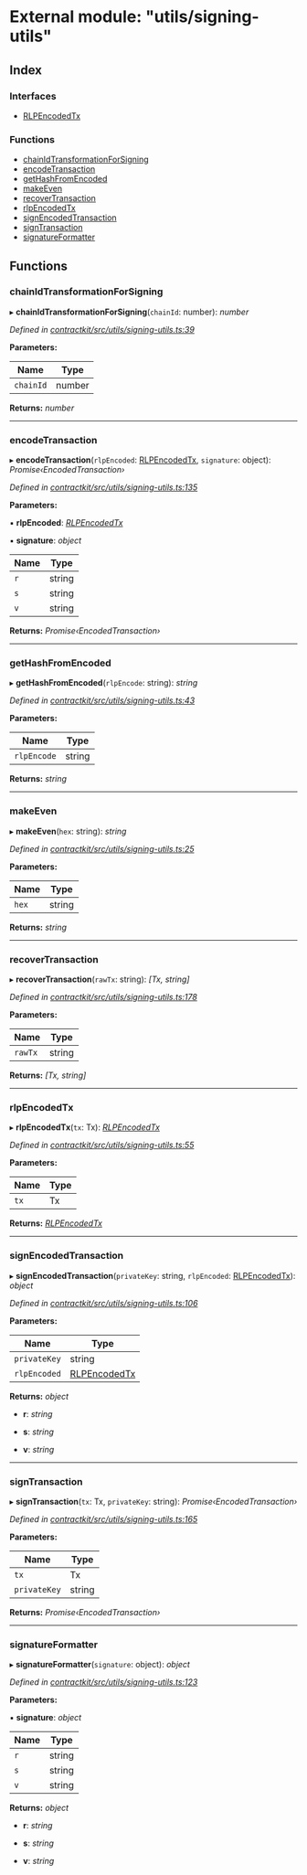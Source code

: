 # External module: "utils/signing-utils"

## Index

### Interfaces

* [RLPEncodedTx](../interfaces/_utils_signing_utils_.rlpencodedtx.md)

### Functions

* [chainIdTransformationForSigning](_utils_signing_utils_.md#chainidtransformationforsigning)
* [encodeTransaction](_utils_signing_utils_.md#encodetransaction)
* [getHashFromEncoded](_utils_signing_utils_.md#gethashfromencoded)
* [makeEven](_utils_signing_utils_.md#makeeven)
* [recoverTransaction](_utils_signing_utils_.md#recovertransaction)
* [rlpEncodedTx](_utils_signing_utils_.md#rlpencodedtx)
* [signEncodedTransaction](_utils_signing_utils_.md#signencodedtransaction)
* [signTransaction](_utils_signing_utils_.md#signtransaction)
* [signatureFormatter](_utils_signing_utils_.md#signatureformatter)

## Functions

###  chainIdTransformationForSigning

▸ **chainIdTransformationForSigning**(`chainId`: number): *number*

*Defined in [contractkit/src/utils/signing-utils.ts:39](https://github.com/celo-org/celo-monorepo/blob/master/packages/contractkit/src/utils/signing-utils.ts#L39)*

**Parameters:**

Name | Type |
------ | ------ |
`chainId` | number |

**Returns:** *number*

___

###  encodeTransaction

▸ **encodeTransaction**(`rlpEncoded`: [RLPEncodedTx](../interfaces/_utils_signing_utils_.rlpencodedtx.md), `signature`: object): *Promise‹EncodedTransaction›*

*Defined in [contractkit/src/utils/signing-utils.ts:135](https://github.com/celo-org/celo-monorepo/blob/master/packages/contractkit/src/utils/signing-utils.ts#L135)*

**Parameters:**

▪ **rlpEncoded**: *[RLPEncodedTx](../interfaces/_utils_signing_utils_.rlpencodedtx.md)*

▪ **signature**: *object*

Name | Type |
------ | ------ |
`r` | string |
`s` | string |
`v` | string |

**Returns:** *Promise‹EncodedTransaction›*

___

###  getHashFromEncoded

▸ **getHashFromEncoded**(`rlpEncode`: string): *string*

*Defined in [contractkit/src/utils/signing-utils.ts:43](https://github.com/celo-org/celo-monorepo/blob/master/packages/contractkit/src/utils/signing-utils.ts#L43)*

**Parameters:**

Name | Type |
------ | ------ |
`rlpEncode` | string |

**Returns:** *string*

___

###  makeEven

▸ **makeEven**(`hex`: string): *string*

*Defined in [contractkit/src/utils/signing-utils.ts:25](https://github.com/celo-org/celo-monorepo/blob/master/packages/contractkit/src/utils/signing-utils.ts#L25)*

**Parameters:**

Name | Type |
------ | ------ |
`hex` | string |

**Returns:** *string*

___

###  recoverTransaction

▸ **recoverTransaction**(`rawTx`: string): *[Tx, string]*

*Defined in [contractkit/src/utils/signing-utils.ts:178](https://github.com/celo-org/celo-monorepo/blob/master/packages/contractkit/src/utils/signing-utils.ts#L178)*

**Parameters:**

Name | Type |
------ | ------ |
`rawTx` | string |

**Returns:** *[Tx, string]*

___

###  rlpEncodedTx

▸ **rlpEncodedTx**(`tx`: Tx): *[RLPEncodedTx](../interfaces/_utils_signing_utils_.rlpencodedtx.md)*

*Defined in [contractkit/src/utils/signing-utils.ts:55](https://github.com/celo-org/celo-monorepo/blob/master/packages/contractkit/src/utils/signing-utils.ts#L55)*

**Parameters:**

Name | Type |
------ | ------ |
`tx` | Tx |

**Returns:** *[RLPEncodedTx](../interfaces/_utils_signing_utils_.rlpencodedtx.md)*

___

###  signEncodedTransaction

▸ **signEncodedTransaction**(`privateKey`: string, `rlpEncoded`: [RLPEncodedTx](../interfaces/_utils_signing_utils_.rlpencodedtx.md)): *object*

*Defined in [contractkit/src/utils/signing-utils.ts:106](https://github.com/celo-org/celo-monorepo/blob/master/packages/contractkit/src/utils/signing-utils.ts#L106)*

**Parameters:**

Name | Type |
------ | ------ |
`privateKey` | string |
`rlpEncoded` | [RLPEncodedTx](../interfaces/_utils_signing_utils_.rlpencodedtx.md) |

**Returns:** *object*

* **r**: *string*

* **s**: *string*

* **v**: *string*

___

###  signTransaction

▸ **signTransaction**(`tx`: Tx, `privateKey`: string): *Promise‹EncodedTransaction›*

*Defined in [contractkit/src/utils/signing-utils.ts:165](https://github.com/celo-org/celo-monorepo/blob/master/packages/contractkit/src/utils/signing-utils.ts#L165)*

**Parameters:**

Name | Type |
------ | ------ |
`tx` | Tx |
`privateKey` | string |

**Returns:** *Promise‹EncodedTransaction›*

___

###  signatureFormatter

▸ **signatureFormatter**(`signature`: object): *object*

*Defined in [contractkit/src/utils/signing-utils.ts:123](https://github.com/celo-org/celo-monorepo/blob/master/packages/contractkit/src/utils/signing-utils.ts#L123)*

**Parameters:**

▪ **signature**: *object*

Name | Type |
------ | ------ |
`r` | string |
`s` | string |
`v` | string |

**Returns:** *object*

* **r**: *string*

* **s**: *string*

* **v**: *string*
